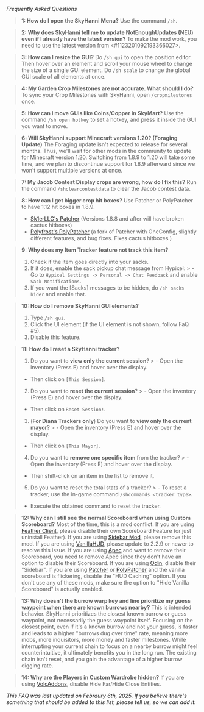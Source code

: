 _Frequently Asked Questions_

> **1: How do I open the SkyHanni Menu?**
> Use the command `/sh`.

> **2: Why does SkyHanni tell me to update NotEnoughUpdates (NEU) even if I already have the latest version?**
> To make the mod work, you need to use the latest version from <#1123201092193366027>.

> **3: How can I resize the GUI?**
> Do `/sh gui` to open the position editor. Then hover over an element and scroll your mouse wheel to change the size of a single GUI element.
> Do `/sh scale` to change the global GUI scale of all elements at once.

> **4: My Garden Crop Milestones are not accurate. What should I do?**
> To sync your Crop Milestones with SkyHanni, open `/cropmilestones` once.

> **5: How can I move GUIs like Coins/Copper in SkyMart?**
> Use the command `/sh open hotkey` to set a hotkey, and press it inside the GUI you want to move.

> **6: Will SkyHanni support Minecraft versions 1.20? (Foraging Update)**
> The Foraging update isn't expected to release for several months.
> Thus, we'll wait for other mods in the community to update for Minecraft version 1.20.
> Switching from 1.8.9 to 1.20 will take some time, and we plan to discontinue support for 1.8.9 afterward since we won't support multiple versions at once.

> **7: My Jacob Contest Display crops are wrong, how do I fix this?**
> Run the command `/shclearcontestdata` to clear the Jacob contest data.

> **8: How can I get bigger crop hit boxes?**
> Use Patcher or PolyPatcher to have 1.12 hit boxes in 1.8.9.
> - [Sk1erLLC's Patcher](<https://sk1er.club/mods/patcher>) (Versions 1.8.8 and after will have broken cactus hitboxes)
> - [Polyfrost's PolyPatcher](<https://modrinth.com/mod/patcher>) (a fork of Patcher with OneConfig, slightly different features, and bug fixes. Fixes cactus hitboxes.)

> **9: Why does my Item Tracker feature not track this item?**
> 1. Check if the item goes directly into your sacks.
> 2. If it does, enable the sack pickup chat message from Hypixel:
     >   - Go to `Hypixel Settings -> Personal -> Chat Feedback` and enable `Sack Notifications`.
> 3. If you want the [Sacks] messages to be hidden, do `/sh sacks hider` and enable that.

> **10: How do I remove SkyHanni GUI elements?**
> 1. Type `/sh gui`.
> 2. Click the UI element (if the UI element is not shown, follow FaQ #5).
> 3. Disable this feature.

> **11: How do I reset a SkyHanni tracker?**
> 1. Do you want to **view only the current session**?
     >   - Open the inventory (Press E) and hover over the display.
>   - Then click on `[This Session]`.
> 2. Do you want to **reset the current session**?
     >   - Open the inventory (Press E) and hover over the display.
>   - Then click on `Reset Session!`.
> 3. (**For Diana Trackers only**) Do you want to **view only the current mayor**?
     >   - Open the inventory (Press E) and hover over the display.
>   - Then click on `[This Mayor]`.
> 4. Do you want to **remove one specific item** from the tracker?
     >   - Open the inventory (Press E) and hover over the display.
>   - Then shift-click on an item in the list to remove it.
> 5. Do you want to reset the total stats of a tracker?
     >   - To reset a tracker, use the in-game command `/shcommands <tracker type>`.
>   - Execute the obtained command to reset the tracker.

> **12: Why can I still see the normal Scoreboard when using Custom Scoreboard?**
> Most of the time, this is a mod conflict.
> If you are using [Feather Client](https://feathermc.com/), please disable their own Scoreboard Feature (or just uninstall Feather).
> If you are using [Sidebar Mod](https://github.com/Alexdoru/SidebarMod), please remove this mod.
> If you are using [VanillaHUD](https://modrinth.com/mod/vanillahud), please update to 2.2.9 or newer to resolve this issue.
> If you are using [Apec](https://github.com/BananaFructa/Apec/) and want to remove their Scoreboard, you need to remove Apec since they don't have an option to disable their Scoreboard.
> If you are using [Odin](https://github.com/odtheking/Odin), disable their "Sidebar".
> If you are using [Patcher](https://sk1er.club/mods/patcher) or [PolyPatcher](https://modrinth.com/mod/patcher) and the vanilla scoreboard is flickering, disable the "HUD Caching" option.
> If you don't use any of these mods, make sure the option to "Hide Vanilla Scoreboard" is actually enabled.

> **13: Why doesn't the burrow warp key and line prioritize my guess waypoint when there are known burrows nearby?**
> This is intended behavior. SkyHanni prioritizes the closest known burrow or guess waypoint, not necessarily the guess waypoint itself. Focusing on the closest point, even if it's a known burrow and not your guess, is faster and leads to a higher "burrows dug over time" rate, meaning more mobs, more inquisitors, more money and faster milestones.
> While interrupting your current chain to focus on a nearby burrow might feel counterintuitive, it ultimately benefits you in the long run.
> The existing chain isn't reset, and you gain the advantage of a higher burrow digging rate.

> **14: Why are the Players in Custom Wardrobe hidden?**
> If you are using [VolcAddons](https://github.com/zhenga8533/VolcAddons), disable Hide Far/Hide Close Entities.


*This FAQ was last updated on Febraury 6th, 2025.
If you believe there's something that should be added to this list, please tell us, so we can add it.*
